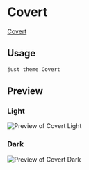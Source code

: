 # Covert

[Covert](https://github.com/schrunchee)

## Usage

```bash
just theme Covert
```

## Preview

### Light

![Preview of Covert Light](preview-light.png)

### Dark

![Preview of Covert Dark](preview-dark.png)
